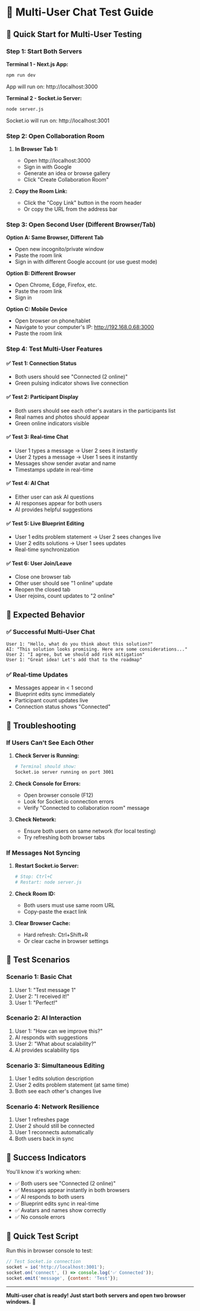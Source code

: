 # 🧪 Multi-User Chat Test Guide

## 🚀 Quick Start for Multi-User Testing

### Step 1: Start Both Servers

**Terminal 1 - Next.js App:**
```bash
npm run dev
```
App will run on: http://localhost:3000

**Terminal 2 - Socket.io Server:**
```bash
node server.js
```
Socket.io will run on: http://localhost:3001

### Step 2: Open Collaboration Room

1. **In Browser Tab 1:**
   - Open http://localhost:3000
   - Sign in with Google
   - Generate an idea or browse gallery
   - Click "Create Collaboration Room"

2. **Copy the Room Link:**
   - Click the "Copy Link" button in the room header
   - Or copy the URL from the address bar

### Step 3: Open Second User (Different Browser/Tab)

**Option A: Same Browser, Different Tab**
- Open new incognito/private window
- Paste the room link
- Sign in with different Google account (or use guest mode)

**Option B: Different Browser**
- Open Chrome, Edge, Firefox, etc.
- Paste the room link
- Sign in

**Option C: Mobile Device**
- Open browser on phone/tablet
- Navigate to your computer's IP: http://192.168.0.68:3000
- Paste the room link

### Step 4: Test Multi-User Features

#### ✅ **Test 1: Connection Status**
- Both users should see "Connected (2 online)"
- Green pulsing indicator shows live connection

#### ✅ **Test 2: Participant Display**
- Both users should see each other's avatars in the participants list
- Real names and photos should appear
- Green online indicators visible

#### ✅ **Test 3: Real-time Chat**
- User 1 types a message → User 2 sees it instantly
- User 2 types a message → User 1 sees it instantly
- Messages show sender avatar and name
- Timestamps update in real-time

#### ✅ **Test 4: AI Chat**
- Either user can ask AI questions
- AI responses appear for both users
- AI provides helpful suggestions

#### ✅ **Test 5: Live Blueprint Editing**
- User 1 edits problem statement → User 2 sees changes live
- User 2 edits solutions → User 1 sees updates
- Real-time synchronization

#### ✅ **Test 6: User Join/Leave**
- Close one browser tab
- Other user should see "1 online" update
- Reopen the closed tab
- User rejoins, count updates to "2 online"

## 🎯 Expected Behavior

### ✅ Successful Multi-User Chat
```
User 1: "Hello, what do you think about this solution?"
AI: "This solution looks promising. Here are some considerations..."
User 2: "I agree, but we should add risk mitigation"
User 1: "Great idea! Let's add that to the roadmap"
```

### ✅ Real-time Updates
- Messages appear in < 1 second
- Blueprint edits sync immediately
- Participant count updates live
- Connection status shows "Connected"

## 🐛 Troubleshooting

### If Users Can't See Each Other

1. **Check Server is Running:**
   ```bash
   # Terminal should show:
   Socket.io server running on port 3001
   ```

2. **Check Console for Errors:**
   - Open browser console (F12)
   - Look for Socket.io connection errors
   - Verify "Connected to collaboration room" message

3. **Check Network:**
   - Ensure both users on same network (for local testing)
   - Try refreshing both browser tabs

### If Messages Not Syncing

1. **Restart Socket.io Server:**
   ```bash
   # Stop: Ctrl+C
   # Restart: node server.js
   ```

2. **Check Room ID:**
   - Both users must use same room URL
   - Copy-paste the exact link

3. **Clear Browser Cache:**
   - Hard refresh: Ctrl+Shift+R
   - Or clear cache in browser settings

## 📱 Test Scenarios

### Scenario 1: Basic Chat
1. User 1: "Test message 1"
2. User 2: "I received it!"
3. User 1: "Perfect!"

### Scenario 2: AI Interaction
1. User 1: "How can we improve this?"
2. AI responds with suggestions
3. User 2: "What about scalability?"
4. AI provides scalability tips

### Scenario 3: Simultaneous Editing
1. User 1 edits solution description
2. User 2 edits problem statement (at same time)
3. Both see each other's changes live

### Scenario 4: Network Resilience
1. User 1 refreshes page
2. User 2 should still be connected
3. User 1 reconnects automatically
4. Both users back in sync

## 🎉 Success Indicators

You'll know it's working when:
- ✅ Both users see "Connected (2 online)"
- ✅ Messages appear instantly in both browsers
- ✅ AI responds to both users
- ✅ Blueprint edits sync in real-time
- ✅ Avatars and names show correctly
- ✅ No console errors

## 🚀 Quick Test Script

Run this in browser console to test:
```javascript
// Test Socket.io connection
socket = io('http://localhost:3001');
socket.on('connect', () => console.log('✅ Connected'));
socket.emit('message', {content: 'Test'});
```

---

**Multi-user chat is ready! Just start both servers and open two browser windows.** 🚀
